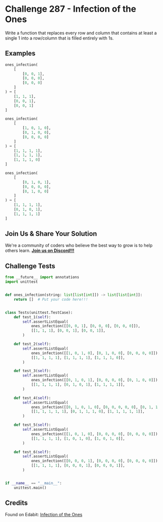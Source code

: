 # Challenge 287 - Infection of the Ones

Write a function that replaces every row and column that contains at least a single 1 into a row/column that is filled entirely with 1s.

## Examples
```python
ones_infection(
    [
        [0, 0, 1],
        [0, 0, 0],
        [0, 0, 0]
    ]
) ➞ [
    [1, 1, 1],
    [0, 0, 1],
    [0, 0, 1]
]

ones_infection(
    [
        [1, 0, 1, 0],
        [0, 1, 0, 0],
        [0, 0, 0, 0]
    ]
) ➞ [
    [1, 1, 1, 1],
    [1, 1, 1, 1],
    [1, 1, 1, 0]
]

ones_infection(
    [
        [0, 1, 0, 1],
        [0, 0, 0, 0],
        [0, 1, 0, 0]
    ]
) ➞ [
    [1, 1, 1, 1],
    [0, 1, 0, 1],
    [1, 1, 1, 1]
]
```
## Join Us & Share Your Solution

We're a community of coders who believe the best way to grow is to help others learn. **[Join us on Discord!!!]("https"://discord.gg/sfHykntuGy)**

## Challenge Tests
```python
from __future__ import annotations
import unittest


def ones_infection(string: list[list[int]]) -> list[list[int]]:
    return []  # Put your code here!!!


class Tests(unittest.TestCase):
    def test_1(self):
        self.assertListEqual(
            ones_infection([[0, 0, 1], [0, 0, 0], [0, 0, 0]]),
            [[1, 1, 1], [0, 0, 1], [0, 0, 1]],
        )

    def test_2(self):
        self.assertListEqual(
            ones_infection([[1, 0, 1, 0], [0, 1, 0, 0], [0, 0, 0, 0]]),
            [[1, 1, 1, 1], [1, 1, 1, 1], [1, 1, 1, 0]],
        )

    def test_3(self):
        self.assertListEqual(
            ones_infection([[0, 1, 0, 1], [0, 0, 0, 0], [0, 1, 0, 0]]),
            [[1, 1, 1, 1], [0, 1, 0, 1], [1, 1, 1, 1]],
        )

    def test_4(self):
        self.assertListEqual(
            ones_infection([[0, 1, 0, 1, 0], [0, 0, 0, 0, 0], [0, 1, 1, 1, 0]]),
            [[1, 1, 1, 1, 1], [0, 1, 1, 1, 0], [1, 1, 1, 1, 1]],
        )

    def test_5(self):
        self.assertListEqual(
            ones_infection([[1, 0, 1, 0], [0, 0, 0, 0], [0, 0, 0, 0]]),
            [[1, 1, 1, 1], [1, 0, 1, 0], [1, 0, 1, 0]],
        )

    def test_6(self):
        self.assertListEqual(
            ones_infection([[0, 0, 0, 1], [0, 0, 0, 0], [0, 0, 0, 0]]),
            [[1, 1, 1, 1], [0, 0, 0, 1], [0, 0, 0, 1]],
        )


if __name__ == "__main__":
    unittest.main()
```
## Credits

Found on Edabit: [Infection of the Ones](https://edabit.com/challenge/tY5fmSbk85N8digXQ)
